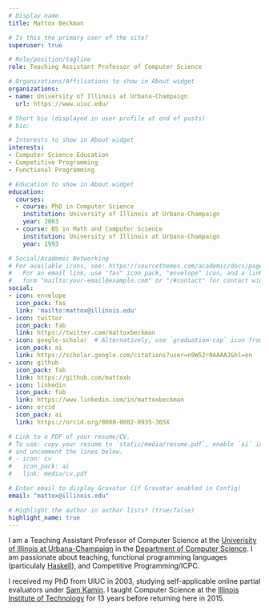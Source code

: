 ```yaml
---
# Display name
title: Mattox Beckman

# Is this the primary user of the site?
superuser: true

# Role/position/tagline
role: Teaching Assistant Professor of Computer Science

# Organizations/Affiliations to show in About widget
organizations:
- name: University of Illinois at Urbana-Champaign
  url: https://www.uiuc.edu/

# Short bio (displayed in user profile at end of posts)
# bio: 

# Interests to show in About widget
interests:
- Computer Science Education
- Competitive Programming
- Functional Programming

# Education to show in About widget
education:
  courses:
  - course: PhD in Computer Science
    institution: University of Illinois at Urbana-Champaign
    year: 2003
  - course: BS in Math and Computer Science
    institution: University of Illinois at Urbana-Champaign
    year: 1993

# Social/Academic Networking
# For available icons, see: https://sourcethemes.com/academic/docs/page-builder/#icons
#   For an email link, use "fas" icon pack, "envelope" icon, and a link in the
#   form "mailto:your-email@example.com" or "/#contact" for contact widget.
social:
- icon: envelope
  icon_pack: fas
  link: 'mailto:mattox@illinois.edu'
- icon: twitter
  icon_pack: fab
  link: https://twitter.com/mattoxbeckman
- icon: google-scholar  # Alternatively, use `graduation-cap` icon from `fas` icon pack
  icon_pack: ai
  link: https://scholar.google.com/citations?user=n9W52r0AAAAJ&hl=en
- icon: github
  icon_pack: fab
  link: https://github.com/mattoxb
- icon: linkedin
  icon_pack: fab
  link: https://www.linkedin.com/in/mattoxbeckman
- icon: orcid
  icon_pack: ai
  link: https://orcid.org/0000-0002-0935-365X

# Link to a PDF of your resume/CV.
# To use: copy your resume to `static/media/resume.pdf`, enable `ai` icons in `params.toml`, 
# and uncomment the lines below.
# - icon: cv
#   icon_pack: ai
#   link: media/cv.pdf

# Enter email to display Gravatar (if Gravatar enabled in Config)
email: "mattox@illinois.edu"

# Highlight the author in author lists? (true/false)
highlight_name: true
---
```


I am a Teaching Assistant Professor of Computer Science at the [Univerisity of Illinois at Urbana-Champaign](https://illinois.edu/) in the [Department of Computer Science](https://cs.illinois.edu/).  I am passionate about teaching, functional programming languages (particulaly [Haskell](https://haskell.org)), and Competitive Programming/ICPC.


I received my PhD from UIUC in 2003, studying self-applicable online partial evaluators under [Sam Kamin](https://cs.illinois.edu/about/people/emeritus-faculty/kamin).  I taught Computer Science at the [Illinois Institute of Technology](https://iit.edu) for 13 years before returning here in 2015.

